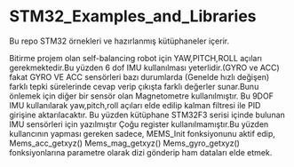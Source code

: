# STM32_Examples_and_Libraries
Bu repo STM32 örnekleri ve hazırlanmış kütüphaneler içerir.

Bitirme projem olan self-balancing robot için 
YAW,PITCH,ROLL açıları gerekmektedir.Bu yüzden 6 dof IMU kullanılması yeterlidir.(GYRO ve ACC) fakat GYRO VE ACC sensörleri bazı 
durumlarda (Genelde hızlı değişen) farklı tepki sürelerinde cevap verip çıkışta farklı değerler sunar.Bunu önlemek için
diğer bir sensör olan Magnetometre kullanılmıştır.
Bu 9DOF IMU kullanılarak yaw,pitch,roll açıları elde edilip kalman filtresi ile PID girişine aktarılacaktır.
Bu yüzden kütüphane STM32F3 serisi içinde bulunan IMU sensörleri için yazılmıştır
Çoğu register kullanılmamıştır.Bu yüzden kullancının yapması gereken sadece,
MEMS_Init fonksiyonunu aktif edip,
Mems_acc_getxyz()
Mems_mag_getxyz()
Mems_gyro_getxyz()
fonksiyonlarına parametre olarak dizi gönderip ham dataları elde etmek.

